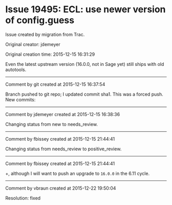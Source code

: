 # Issue 19495: ECL: use newer version of config.guess

Issue created by migration from Trac.

Original creator: jdemeyer

Original creation time: 2015-12-15 16:31:29

Even the latest upstream version (16.0.0, not in Sage yet) still ships with old autotools.


---

Comment by git created at 2015-12-15 16:37:54

Branch pushed to git repo; I updated commit sha1. This was a forced push. New commits:


---

Comment by jdemeyer created at 2015-12-15 16:38:36

Changing status from new to needs_review.


---

Comment by fbissey created at 2015-12-15 21:44:41

Changing status from needs_review to positive_review.


---

Comment by fbissey created at 2015-12-15 21:44:41

+, although I will want to push an upgrade to `16.0.0` in the 6.11 cycle.


---

Comment by vbraun created at 2015-12-22 19:50:04

Resolution: fixed
